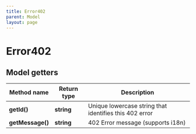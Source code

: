 ```yaml
---
title: Error402
parent: Model
layout: page
---
```


# Error402

## Model getters

Method name | Return type | Description
------------ | ------------- | -------------
**getId()** | **string** | Unique lowercase string that identifies this 402 error
**getMessage()** | **string** | 402 Error message (supports i18n)

